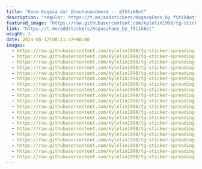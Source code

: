 ```yaml
---
title: "Kono Kogasa da! @touhouandmore :: @fStikBot"
description: "regular: https://t.me/addstickers/KogasaFans_by_fStikBot"
featured_image: "https://raw.githubusercontent.com/kylelin1998/tg-sticker-spreading-worldwide-images/main/img/6227a88f-3bfb-4253-9e52-2511bb318cb1.jpg"
link: "https://t.me/addstickers/KogasaFans_by_fStikBot"
weight: 3
date: 2024-05-12T08:11:47+08:00
images:
  - https://raw.githubusercontent.com/kylelin1998/tg-sticker-spreading-worldwide-images/main/img/6227a88f-3bfb-4253-9e52-2511bb318cb1.jpg
  - https://raw.githubusercontent.com/kylelin1998/tg-sticker-spreading-worldwide-images/main/img/9a4265e9-c8e2-430b-926a-0df0ffdb755b.jpg
  - https://raw.githubusercontent.com/kylelin1998/tg-sticker-spreading-worldwide-images/main/img/491fcea6-c66f-416d-b759-edfee04faaa3.jpg
  - https://raw.githubusercontent.com/kylelin1998/tg-sticker-spreading-worldwide-images/main/img/beb354b4-776e-4ed5-b720-ea5a48ace2f9.jpg
  - https://raw.githubusercontent.com/kylelin1998/tg-sticker-spreading-worldwide-images/main/img/2543051a-73f8-49e0-92f0-6d840c7ec81c.jpg
  - https://raw.githubusercontent.com/kylelin1998/tg-sticker-spreading-worldwide-images/main/img/1d939ec8-c948-4403-8933-e4256951287e.jpg
  - https://raw.githubusercontent.com/kylelin1998/tg-sticker-spreading-worldwide-images/main/img/1583c615-cb4b-43be-8a2e-9f7bd89a7dbe.jpg
  - https://raw.githubusercontent.com/kylelin1998/tg-sticker-spreading-worldwide-images/main/img/92de4d00-4a04-42cc-89c4-5166f91f1827.jpg
  - https://raw.githubusercontent.com/kylelin1998/tg-sticker-spreading-worldwide-images/main/img/ac63e696-e910-41d6-97e4-a2801843f4c9.jpg
  - https://raw.githubusercontent.com/kylelin1998/tg-sticker-spreading-worldwide-images/main/img/c9bd415c-543a-44dc-abd3-d4fb898d2c9b.jpg
  - https://raw.githubusercontent.com/kylelin1998/tg-sticker-spreading-worldwide-images/main/img/a25e143a-2a02-4adf-8aea-02a2314a2352.jpg
  - https://raw.githubusercontent.com/kylelin1998/tg-sticker-spreading-worldwide-images/main/img/506e821f-0991-4d4e-a4b2-9ca890e88829.jpg
  - https://raw.githubusercontent.com/kylelin1998/tg-sticker-spreading-worldwide-images/main/img/b2d609bf-6ba3-4e86-85c1-f07f9565aa88.jpg
  - https://raw.githubusercontent.com/kylelin1998/tg-sticker-spreading-worldwide-images/main/img/c306cb7d-765d-4471-a1bb-cfeafb50e990.jpg
  - https://raw.githubusercontent.com/kylelin1998/tg-sticker-spreading-worldwide-images/main/img/e3cf98de-f63b-4be2-aeda-2e2ca91ae7a7.jpg
  - https://raw.githubusercontent.com/kylelin1998/tg-sticker-spreading-worldwide-images/main/img/b605c237-c4d2-4656-aa67-d4b58cd24ae1.jpg
  - https://raw.githubusercontent.com/kylelin1998/tg-sticker-spreading-worldwide-images/main/img/4565a86c-c562-4c94-b411-1d99960e2b45.jpg
  - https://raw.githubusercontent.com/kylelin1998/tg-sticker-spreading-worldwide-images/main/img/bbc38541-a6d4-4b75-9aa6-a14ba18093dd.jpg
  - https://raw.githubusercontent.com/kylelin1998/tg-sticker-spreading-worldwide-images/main/img/14812892-e382-420a-9d35-4f9f7e392c20.jpg
  - https://raw.githubusercontent.com/kylelin1998/tg-sticker-spreading-worldwide-images/main/img/8c9bbca0-23b1-419e-b521-02d7cf14234c.jpg
---
```

